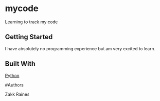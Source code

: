 # mycode
Learning to track my code
## Getting Started
I have absolutely no programming experience but am very excited to learn.

## Built With

[Python](https://www.python.org/)

#Authors

Zakk Raines
